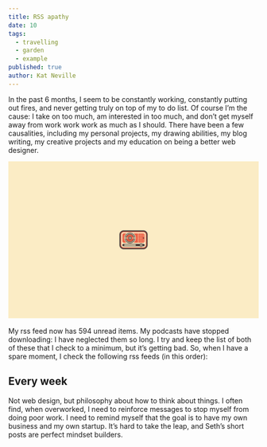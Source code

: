 ```yaml
---
title: RSS apathy
date: 10
tags: 
  - travelling
  - garden
  - example
published: true
author: Kat Neville
---
```


In the past 6 months, I seem to be constantly working, constantly putting out fires, and never getting truly on top of my to do list. Of course I’m the cause: I take on too much, am interested in too much, and don’t get myself away from work work work as much as I should. There have been a few causalities, including my personal projects, my drawing abilities, my blog writing, my creative projects and my education on being a better web designer.

![2560_1600.jpg](/source/blog_articles/2560_1600.jpg)

My rss feed now has 594 unread items. My podcasts have stopped downloading: I have neglected them so long. I try and keep the list of both of these that I check to a minimum, but it’s getting bad. So, when I have a spare moment, I check the following rss feeds (in this order):

## Every week
Not web design, but philosophy about how to think about things. I often find, when overworked, I need to reinforce messages to stop myself from doing poor work. I need to remind myself that the goal is to have my own business and my own startup. It’s hard to take the leap, and Seth’s short posts are perfect mindset builders.